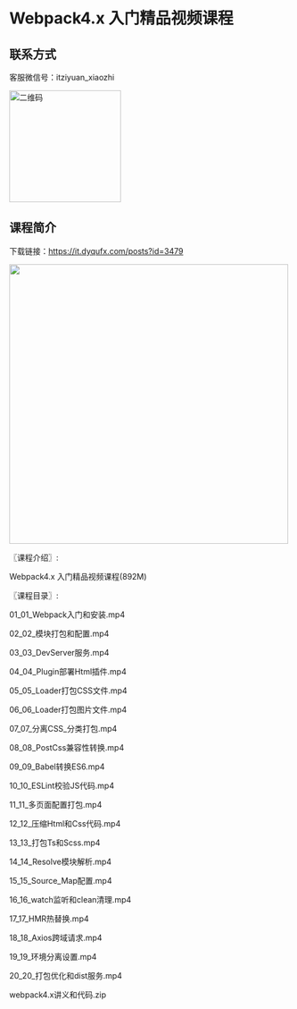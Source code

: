 # Webpack4.x 入门精品视频课程

## 联系方式

客服微信号：itziyuan_xiaozhi

<img src="https://ziyuanyun.oss-cn-guangzhou.aliyuncs.com/common/20240614073449/666b82192834a.jpg" width="200" height="200" alt="二维码">

## 课程简介

下载链接：https://it.dyqufx.com/posts?id=3479

<img src="https://ziyuanyun.oss-cn-guangzhou.aliyuncs.com/yun/20240515185204/664493d49f4fa.jpg" width="500" alt="">

  〖课程介绍〗:

 Webpack4.x 入门精品视频课程(892M)

 〖课程目录〗:

  

 01_01_Webpack入门和安装.mp4

 02_02_模块打包和配置.mp4

 03_03_DevServer服务.mp4

 04_04_Plugin部署Html插件.mp4

 05_05_Loader打包CSS文件.mp4

 06_06_Loader打包图片文件.mp4

 07_07_分离CSS_分类打包.mp4

 08_08_PostCss兼容性转换.mp4

 09_09_Babel转换ES6.mp4

 10_10_ESLint校验JS代码.mp4

 11_11_多页面配置打包.mp4

 12_12_压缩Html和Css代码.mp4

 13_13_打包Ts和Scss.mp4

 14_14_Resolve模块解析.mp4

 15_15_Source_Map配置.mp4

 16_16_watch监听和clean清理.mp4

 17_17_HMR热替换.mp4

 18_18_Axios跨域请求.mp4

 19_19_环境分离设置.mp4

 20_20_打包优化和dist服务.mp4

 webpack4.x讲义和代码.zip

  